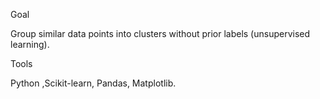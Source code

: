 Goal

Group similar data points into clusters without prior labels (unsupervised learning).

Tools

Python ,Scikit-learn, Pandas, Matplotlib.


